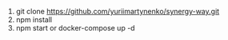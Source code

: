 1. git clone https://github.com/yuriimartynenko/synergy-way.git
2. npm install
3. npm start or docker-compose up -d
